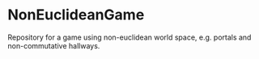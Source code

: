# NonEuclideanGame
Repository for a game using non-euclidean world space, e.g. portals and non-commutative hallways.
